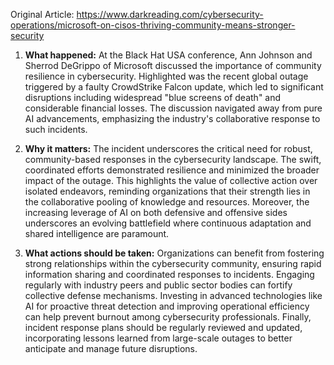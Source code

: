 Original Article: https://www.darkreading.com/cybersecurity-operations/microsoft-on-cisos-thriving-community-means-stronger-security

1) **What happened:**
At the Black Hat USA conference, Ann Johnson and Sherrod DeGrippo of Microsoft discussed the importance of community resilience in cybersecurity. Highlighted was the recent global outage triggered by a faulty CrowdStrike Falcon update, which led to significant disruptions including widespread "blue screens of death" and considerable financial losses. The discussion navigated away from pure AI advancements, emphasizing the industry's collaborative response to such incidents.

2) **Why it matters:**
The incident underscores the critical need for robust, community-based responses in the cybersecurity landscape. The swift, coordinated efforts demonstrated resilience and minimized the broader impact of the outage. This highlights the value of collective action over isolated endeavors, reminding organizations that their strength lies in the collaborative pooling of knowledge and resources. Moreover, the increasing leverage of AI on both defensive and offensive sides underscores an evolving battlefield where continuous adaptation and shared intelligence are paramount.

3) **What actions should be taken:**
Organizations can benefit from fostering strong relationships within the cybersecurity community, ensuring rapid information sharing and coordinated responses to incidents. Engaging regularly with industry peers and public sector bodies can fortify collective defense mechanisms. Investing in advanced technologies like AI for proactive threat detection and improving operational efficiency can help prevent burnout among cybersecurity professionals. Finally, incident response plans should be regularly reviewed and updated, incorporating lessons learned from large-scale outages to better anticipate and manage future disruptions.